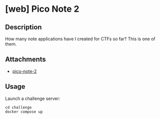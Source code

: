 # [web] Pico Note 2

## Description

How many note applications have I created for CTFs so far? This is one of them.

## Attachments

- [pico-note-2](distfiles)

## Usage

Launch a challenge server:

```
cd challenge
docker compose up
```
